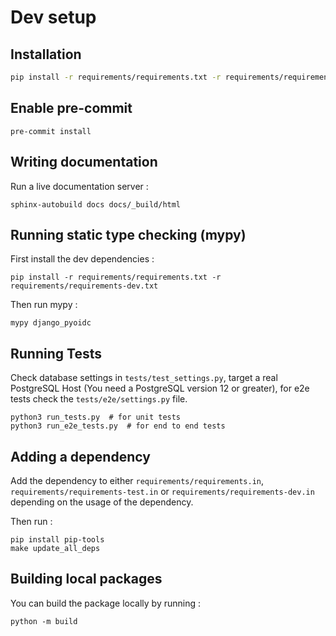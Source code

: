 # Dev setup

## Installation

```bash
pip install -r requirements/requirements.txt -r requirements/requirements-test.txt
```

## Enable pre-commit

```
pre-commit install
```

## Writing documentation

Run a live documentation server :

```
sphinx-autobuild docs docs/_build/html
```

## Running static type checking (mypy)

First install the dev dependencies :

```
pip install -r requirements/requirements.txt -r requirements/requirements-dev.txt
```

Then run mypy :

```
mypy django_pyoidc
```

## Running Tests

Check database settings in `tests/test_settings.py`, target a real PostgreSQL Host (You need a PostgreSQL version 12 or greater), for e2e tests check the `tests/e2e/settings.py` file.

```
python3 run_tests.py  # for unit tests
python3 run_e2e_tests.py  # for end to end tests
```

## Adding a dependency

Add the dependency to either `requirements/requirements.in`, `requirements/requirements-test.in` or `requirements/requirements-dev.in` 
depending on the usage of the dependency.

Then run :

```
pip install pip-tools
make update_all_deps
```

## Building local packages

You can build the package locally by running :

```
python -m build
```
